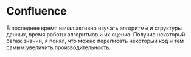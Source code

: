 # Confluence

В последнее время начал активно изучать алгоритмы и структуры данных, время работы алгоритмов и их оценка.
Получив некоторый багаж знаний, я понял, что можно переписать некоторый код и тем самым увеличить производительность.

